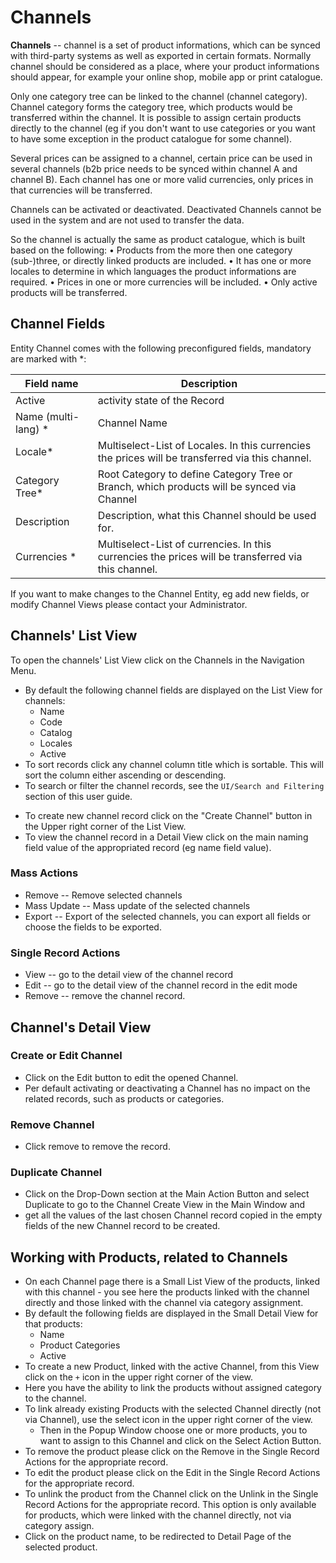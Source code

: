 # Channels

**Channels** --  channel is a set of product informations, which can be synced with third-party systems as well as exported in certain formats. Normally channel should be considered as a place, where your product informations should appear, for example your online shop, mobile app or print catalogue.

Only one category tree can be linked to the channel (channel category).  Channel category forms the category tree, which products would be transferred within the channel.
It is possible to assign certain products directly to the channel (eg if you don't want to use categories or you want to have some exception in the product catalogue for some channel).

Several prices can be assigned to a channel, certain price can be used in several channels (b2b price needs to be synced within channel A and channel B). Each channel has one or more valid currencies, only prices in that currencies will be transferred.

Channels can be activated or deactivated. Deactivated Channels cannot be used in the system and are not used to transfer the data.

So the channel is actually the same as product catalogue, which is built based on the following:
•	Products from the more then one category (sub-)three, or directly linked products are included.
•	It has one or more locales to determine in which languages the product informations are required.
•	Prices in one or more currencies will be included.
•	Only active products will be transferred.


## Channel Fields

Entity Channel comes with the following preconfigured fields, mandatory are marked with *:

| Field name          | Description                                                  |
| ------------------- | ------------------------------------------------------------ |
| Active              | activity state of the Record                                 |
| Name (multi-lang) * | Channel Name                                      |
| Locale*             | Multiselect-List of Locales. In this currencies the prices will be transferred via this channel. |
| Category Tree*             | Root Category to define Category Tree or Branch, which products will be synced via Channel |
| Description         | Description, what this Channel should be used for.          |
| Currencies *        | Multiselect-List of currencies. In this currencies the prices will be transferred via this channel. |
<!-- [VT] ----- добавить Catalog, Code и убрать Category Tree*  -->
<!-- [VT] ----- добавить скрин-->

If you want to make changes to the Channel Entity, eg add new fields, or modify Channel Views please contact your Administrator.

## Channels' List View

To open the channels' List View click on the Channels in the Navigation Menu.

- By default the following channel fields are displayed on the List View for channels:
  - Name
  - Code
  - Catalog
  - Locales
  - Active
- To sort records click any channel column title which is sortable. This will sort the column either ascending or descending. 
- To search or filter the channel records, see the `UI/Search and Filtering` section of this user guide.
<!-- [VT] ----- навесить ссылку на UI/Search and Filtering -->
- To create new channel record click on the "Create Channel" button in the Upper right corner of the List View.
- To view the channel record in a Detail View click on the main naming field value of the appropriated record (eg name field value).
<!-- [VT] ----- добавить скрин-->

### Mass Actions

- Remove -- Remove selected channels
- Mass Update -- Mass update of the selected channels
- Export -- Export of the selected channels, you can export all fields or choose the fields to be exported.
<!-- [VT] ----- есть также пункты ADD RELATION и REMOVE RELATION . нужно дописать -->

### Single Record Actions

- View -- go to the detail view of the channel record
- Edit -- go to the detail view of the channel record in the edit mode
- Remove -- remove the channel record.

## Channel's Detail View

### Create or Edit Channel

- Click on the Edit button to edit the opened Channel.
- Per default activating or deactivating a Channel has no impact on the related records, such as products or categories.

### Remove Channel

- Click remove to remove the record.

### Duplicate Channel

- Click on the Drop-Down section at the Main Action Button and select Duplicate to go to the Channel Create View in the Main Window and 
- get all the values of the last chosen Channel record copied in the empty fields of the new Channel record to be created.

## Working with Products, related to Channels

- On each Channel page there is a Small List View of the products, linked with this channel - you see here the products linked with the channel directly and those linked with the channel via category assignment.
- By default the following fields are displayed in the Small Detail View for that products:
  - Name
  - Product Categories
  - Active
- To create a new Product, linked with the active Channel, from this View click on the `+` icon in the upper right corner of the view.
- Here you have the ability to link the products without assigned category to the channel.
- To link already existing Products with the selected Channel directly (not via Channel), use the select icon in the upper right corner of the view. 
  - Then in the Popup Window choose one or more products, you to want to assign to this Channel and click on the Select Action Button. 
- To remove the product please click on the Remove in the Single Record Actions for the appropriate record.
- To edit the product please click on the Edit in the Single Record Actions for the appropriate record.
- To unlink the product from the Channel click on the Unlink in the Single Record Actions for the appropriate record. This option is only available for products, which were linked with the channel directly, not via category assign.
- Click on the product name, to be redirected to Detail Page of the selected product.
<!-- [VT] ----- добавить скрин-->
